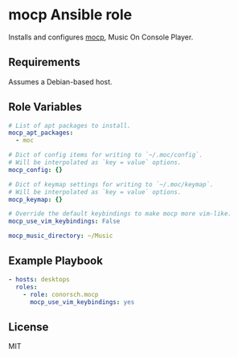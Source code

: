 mocp Ansible role
=================

Installs and configures [mocp], Music On Console Player.

Requirements
------------

Assumes a Debian-based host.

Role Variables
--------------
```yaml
# List of apt packages to install.
mocp_apt_packages:
  - moc

# Dict of config items for writing to `~/.moc/config`.
# Will be interpolated as `key = value` options.
mocp_config: {}

# Dict of keymap settings for writing to `~/.moc/keymap`.
# Will be interpolated as `key = value` options.
mocp_keymap: {}

# Override the default keybindings to make mocp more vim-like.
mocp_use_vim_keybindings: False

mocp_music_directory: ~/Music
```

Example Playbook
----------------

```yaml
- hosts: desktops
  roles:
    - role: conorsch.mocp
      mocp_use_vim_keybindings: yes
```

License
-------

MIT

[mocp]: https://github.com/zcoder/mocp
